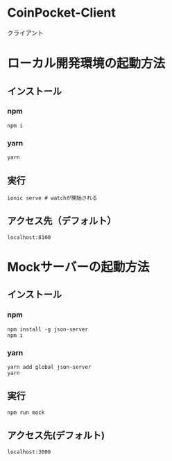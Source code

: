 # CoinPocket-Client
クライアント

# ローカル開発環境の起動方法
## インストール
### npm
```shell
npm i
```

### yarn
```shell
yarn
```

## 実行
```shell
ionic serve # watchが開始される
```

## アクセス先（デフォルト）
`localhost:8100`

# Mockサーバーの起動方法

## インストール

### npm
```shell
npm install -g json-server
npm i
```

### yarn
```shell
yarn add global json-server
yarn
```

## 実行
```shell
npm run mock
```

## アクセス先(デフォルト)
`localhost:3000`
